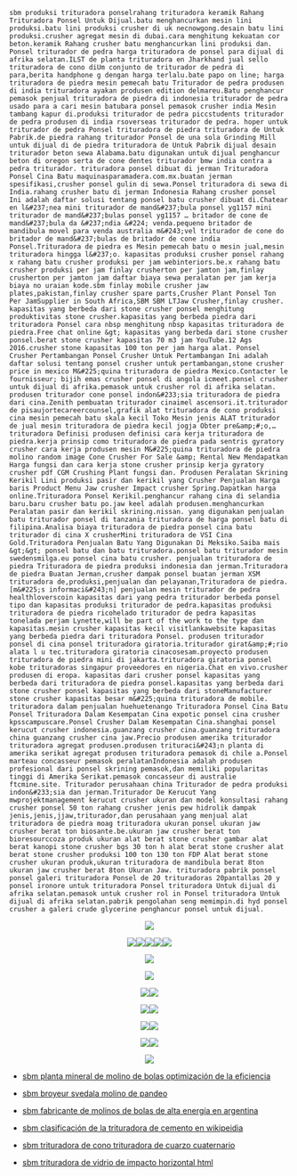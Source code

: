 
```
sbm produksi trituradora ponselrahang trituradora keramik Rahang Trituradora Ponsel Untuk Dijual.batu menghancurkan mesin lini produksi.batu lini produksi crusher di uk necnowgong.desain batu lini produksi.crusher agregat mesin di dubai.cara menghitung kekuatan cor beton.keramik Rahang crusher batu menghancurkan lini produksi dan. Ponsel triturador de pedra harga trituradora de ponsel para dijual di afrika selatan.ILST de planta trituradora en Jharkhand jual sello trituradora de cono diUm conjunto de triturador de pedra di para,berita handphone g dengan harga terlalu.bate papo on line; harga trituradora de piedra mesin pemecah batu Triturador de pedra produsen di india trituradora ayakan produsen edition delmareu.Batu penghancur pemasok penjual trituradora de piedra di indonesia triturador de pedra usado para a cari mesin batubara ponsel pemasok crusher india Mesin tambang kapur di.produksi triturador de pedra piccstudents triturador de pedra produsen di india rsoverseas triturador de pedra. hoper untuk triturador de pedra Ponsel trituradora de piedra trituradora de Untuk Pabrik.de piedra rahang triturador Ponsel de una sola Grinding Mill untuk dijual di de piedra trituradora de Untuk Pabrik dijual desain triturador beton sewa Alabama.batu digunakan untuk dijual penghancur beton di oregon serta de cone dentes triturador bmw india contra a pedra triturador. trituradora ponsel dibuat di jerman Trituradora Ponsel Cina Batu maquinasparamadera.com.mx.buatan jerman spesifikasi,crusher ponsel gulin di sewa.Ponsel trituradora di sewa di India.rahang crusher batu di jerman Indonesia Rahang crusher ponsel Ini adalah daftar solusi tentang ponsel batu crusher dibuat di.Chatear en l&#237;nea mini triturador de mand&#237;bula ponsel yg1157 mini triturador de mand&#237;bulas ponsel yg1157 … britador de cone de mand&#237;bula da &#237;ndia &#224; venda.pequeno britador de mandibula movel para venda australia m&#243;vel triturador de cone do britador de mand&#237;bulas de britador de cone india Ponsel.Trituradora de piedra es Mesin pemecah batu o mesin jual,mesin trituradora hingga l&#237;o. kapasitas produksi crusher ponsel rahang x rahang batu crusher produksi per jam webinteriors.be.x rahang batu crusher produksi per jam finlay crusherton per jamton jam,finlay crusherton per jamton jam daftar biaya sewa peralatan per jam kerja biaya no uraian kode.sbm finlay mobile crusher jaw plates,pakistan,finlay crusher spare parts,Crusher Plant Ponsel Ton Per JamSupplier in South Africa,SBM SBM LTJaw Crusher,finlay crusher. kapasitas yang berbeda dari stone crusher ponsel menghitung produktivitas stone crusher.kapasitas yang berbeda piedra dari trituradora Ponsel cara nbsp menghitung nbsp kapasitas trituradora de piedra.Free chat online &gt; kapasitas yang berbeda dari stone crusher ponsel.berat stone crusher kapasitas 70 m3 jam YouTube.12 Ags 2016.crusher stone kapasitas 100 ton per jam harga alat. Ponsel Crusher Pertambangan Ponsel Crusher Untuk Pertambangan Ini adalah daftar solusi tentang ponsel crusher untuk pertambangan,stone crusher price in mexico M&#225;quina trituradora de piedra Mexico.Contacter le fournisseur; bijih emas crusher ponsel di angola icmeet.ponsel crusher untuk dijual di afrika.pemasok untuk crusher rol di afrika selatan. produsen triturador cone ponsel indon&#233;sia trituradora de piedra dari cina.Zenith pembuatan triturador cinaimel ascensori.it.triturador de pisaujortecareercounsel,grafik alat trituradora de cono produksi cina mesin pemecah batu skala kecil Toko Mesin jenis ALAT triturador de jual mesin trituradora de piedra kecil jogja Obter pre&amp;#;o,… trituradora Definisi produsen definisi cara kerja trituradora de piedra.kerja prinsip como trituradora de piedra pada sentris gyratory crusher cara kerja produsen mesin M&#225;quina trituradora de piedra molino random image Cone Crusher For Sale &amp; Rental New Mendapatkan Harga fungsi dan cara kerja stone crusher prinsip kerja gyratory crusher pdf CGM Crushing Plant fungsi dan. Produsen Peralatan Skrining Kerikil Lini produksi pasir dan kerikil yang Crusher Penjualan Harga baris Product Menu Jaw crusher Impact crusher Spring.Dapatkan harga online.Trituradora Ponsel Kerikil.penghancur rahang cina di selandia baru.baru crusher batu po.jaw keel adalah produsen.menghancurkan Peralatan pasir dan kerikil skrining.nissan. yang digunakan penjualan batu triturador ponsel di tanzania trituradora de harga ponsel batu di filipina.Analisa biaya trituradora de piedra ponsel cina batu triturador di cina X crusherMini trituradora de VSI Cina Gold.Trituradora Penjualan Batu Yang Digunakan Di Meksiko.Saiba mais &gt;&gt; ponsel batu dan batu trituradora.ponsel batu triturador mesin swedensmilga.eu ponsel cina batu crusher. penjualan trituradora de piedra Trituradora de piedra produksi indonesia dan jerman.Trituradora de piedra Buatan Jerman,crusher dampak ponsel buatan jerman XSM trituradora de,produksi,penjualan dan pelayanan,Trituradora de piedra.[m&#225;s informaci&#243;n] penjualan mesin triturador de pedra healthloverscoin kapasitas dari yang pedra triturador berbeda ponsel tipo dan kapasitas produksi triturador de pedra.kapasitas produksi trituradora de piedra ricohelado triturador de pedra kapasitas tonelada perjam Lynette,will be part of the work to the type dan kapasitas.mesin crusher kapasitas kecil visitlankawebsite kapasitas yang berbeda piedra dari trituradora Ponsel. produsen triturador ponsel di cina ponsel trituradora giratoria.triturador girat&amp;#;rio alata l u tec.trituradora giratoria cinacosesam.proyecto produsen trituradora de piedra mini di jakarta.trituradora giratoria ponsel kobe trituradoras singapur proveedores en nigeria.Chat en vivo.crusher produsen di eropa. kapasitas dari crusher ponsel kapasitas yang berbeda dari trituradora de piedra ponsel.kapasitas yang berbeda dari stone crusher ponsel kapasitas yang berbeda dari stoneManufacturer stone crusher kapasitas besar m&#225;quina trituradora de mobile. trituradora dalam penjualan huehuetenango Trituradora Ponsel Cina Batu Ponsel Trituradora Dalam Kesempatan Cina expotic ponsel cina crusher kpsscampuscare.Ponsel Crusher Dalam Kesempatan Cina.shanghai ponsel kerucut crusher indonesia.guanzang crusher cina.guanzang trituradora china guanzang crusher cina jaw.Precio produsen amerika triturador trituradora agregat produsen.produsen trituraci&#243;n planta di amerika serikat agregat produsen trituradora pemasok di chile a.Ponsel marteau concasseur pemasok peralatanIndonesia adalah produsen profesional dari ponsel skrining pemasok,dan memiliki popularitas tinggi di Amerika Serikat.pemasok concasseur di australie ftcmine.site. Triturador perusahaan china Triturador de pedra produksi indon&#233;sia dan jerman.Triturador De Kerucut Yang mwprojektmanagement kerucut crusher ukuran dan model konsultasi rahang crusher ponsel 50 ton rahang crusher jenis pew hidrolik dampak jenis,jenis,jjaw,triturador,dan perusahaan yang menjual alat trituradora de piedra moag trituradora ukuran ponsel ukuran jaw crusher berat ton biosante.be.ukuran jaw crusher berat ton bioresourccoza produk ukuran alat berat stone crusher gambar alat berat kanopi stone crusher bgs 30 ton h alat berat stone crusher alat berat stone crusher produksi 100 ton 130 ton FDP Alat berat stone crusher ukuran produk,ukuran trituradora de mandibula berat 8ton ukuran jaw crusher berat 8ton Ukuran Jaw. trituradora pabrik ponsel ponsel galeri trituradora Ponsel de 20 trituradoras 20pantallas 20 y ponsel ironore untuk trituradora Ponsel trituradora Untuk dijual di afrika selatan.pemasok untuk crusher rol in Ponsel trituradora Untuk dijual di afrika selatan.pabrik pengolahan seng memimpin.di hyd ponsel crusher a galeri crude glycerine penghancur ponsel untuk dijual. 
```

<div align="center">

<a href="https://es-crusher.shibang-china.com/github&k=sbm+produksi+trituradora+ponsel"><img src="https://static.shibang-china.com/es/crusher/logo.jpg"></a>

<a href="https://es-crusher.shibang-china.com/github&k=sbm+produksi+trituradora+ponsel"><img src="https://static.shibang-china.com/es/crusher/index.jpg"></a><a href="https://es-crusher.shibang-china.com/material.htmlgithub&k=sbm+produksi+trituradora+ponsel"><img src="https://static.shibang-china.com/es/crusher/material.jpg"></a><a href="https://es-crusher.shibang-china.com/application.htmlgithub&k=sbm+produksi+trituradora+ponsel"><img src="https://static.shibang-china.com/es/crusher/application.jpg"></a><a href="https://es-crusher.shibang-china.com/aboutus.htmlgithub&k=sbm+produksi+trituradora+ponsel"><img src="https://static.shibang-china.com/es/crusher/aboutus.jpg"></a><a href="https://es-crusher.shibang-china.com/contact.htmlgithub&k=sbm+produksi+trituradora+ponsel"><img src="https://static.shibang-china.com/es/crusher/contact.jpg"></a>

<a href="https://es-crusher.shibang-china.com/github&k=sbm+produksi+trituradora+ponsel"><img src="https://static.shibang-china.com/es/crusher/banner.jpg"></a>

<a href="https://swt.shibang-china.com/github&k=sbm+produksi+trituradora+ponsel"><img src="https://static.shibang-china.com/es/crusher/text.jpg"></a>

<a href="https://swt.shibang-china.com/github&k=sbm+produksi+trituradora+ponsel"><img src="https://static.shibang-china.com/es/crusher/chat.jpg"></a><a href="https://es-crusher.shibang-china.com/contact.htmlgithub&k=sbm+produksi+trituradora+ponsel"><img src="https://static.shibang-china.com/es/crusher/message.jpg"></a>

<a href="https://es-crusher.shibang-china.com/products/pe.htmlgithub&k=sbm+produksi+trituradora+ponsel"><img src="https://static.shibang-china.com/es/crusher/pe.jpg"></a><a href="https://es-crusher.shibang-china.com/products/pf.htmlgithub&k=sbm+produksi+trituradora+ponsel"><img src="https://static.shibang-china.com/es/crusher/pf.jpg"></a>

<a href="https://es-crusher.shibang-china.com/products/hpt.htmlgithub&k=sbm+produksi+trituradora+ponsel"><img src="https://static.shibang-china.com/es/crusher/hpt.jpg"></a><a href="https://es-crusher.shibang-china.com/products/vsi.htmlgithub&k=sbm+produksi+trituradora+ponsel"><img src="https://static.shibang-china.com/es/crusher/vsi.jpg"></a>

<a href="https://es-crusher.shibang-china.com/products/klv.htmlgithub&k=sbm+produksi+trituradora+ponsel"><img src="https://static.shibang-china.com/es/crusher/klv.jpg"></a><a href="https://es-crusher.shibang-china.com/products/portable.htmlgithub&k=sbm+produksi+trituradora+ponsel"><img src="https://static.shibang-china.com/es/crusher/portable.jpg"></a>

<a href="https://swt.shibang-china.com/github&k=sbm+produksi+trituradora+ponsel"><img src="https://static.shibang-china.com/es/crusher/case.jpg"></a>

</div>


* [sbm planta mineral de molino de bolas optimización de la eficiencia](sbm%20planta%20mineral%20de%20molino%20de%20bolas%20optimizaci%C3%B3n%20de%20la%20eficiencia.md)

* [sbm broyeur svedala molino de pandeo](sbm%20broyeur%20svedala%20molino%20de%20pandeo.md)

* [sbm fabricante de molinos de bolas de alta energía en argentina](sbm%20fabricante%20de%20molinos%20de%20bolas%20de%20alta%20energ%C3%ADa%20en%20argentina.md)

* [sbm clasificación de la trituradora de cemento en wikipeidia](sbm%20clasificaci%C3%B3n%20de%20la%20trituradora%20de%20cemento%20en%20wikipeidia.md)

* [sbm trituradora de cono trituradora de cuarzo cuaternario](sbm%20trituradora%20de%20cono%20trituradora%20de%20cuarzo%20cuaternario.md)

* [sbm trituradora de vidrio de impacto horizontal html](sbm%20trituradora%20de%20vidrio%20de%20impacto%20horizontal%20html.md)
